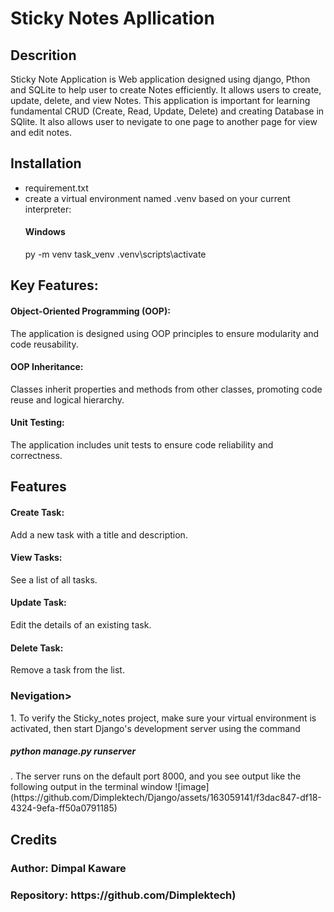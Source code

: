 # Sticky Notes Apllication

<h2>Descrition</h2>
Sticky Note Application is Web application designed using django, Pthon and SQLite to help user to create Notes efficiently. It allows users to create, update, delete, and view Notes. This application is important for learning fundamental CRUD (Create, Read, Update, Delete) and creating Database in SQlite. It also allows user to nevigate to one page to another page for view and edit notes.

<h2> Installation </h2>
<ul>
  <li>requirement.txt</li>

  <li>create a virtual environment named .venv based on your current interpreter:</li>
       <h4>Windows</h4>
            py -m venv task_venv
           .venv\scripts\activate
 </ul> 
<h2> Key Features:</h2>
<h4>Object-Oriented Programming (OOP):</h4> The application is designed using OOP principles to ensure modularity and code reusability.
<h4>OOP Inheritance:</h4> Classes inherit properties and methods from other classes, promoting code reuse and logical hierarchy.
<h4>Unit Testing:</h4> The application includes unit tests to ensure code reliability and correctness.

<h2> Features</h2>
<h4>Create Task:</h4> Add a new task with a title and description.
<h4>View Tasks: </h4>See a list of all tasks.
<h4>Update Task:</h4> Edit the details of an existing task.
<h4>Delete Task:</h4> Remove a task from the list.

<h3>Nevigation></h3>
1. To verify the Sticky_notes project, make sure your virtual environment is activated, then start Django's development server using the command
<h5>python manage.py runserver</h5>. The server runs on the default port 8000, and you see output like the following output in the terminal window
![image](https://github.com/Dimplektech/Django/assets/163059141/f3dac847-df18-4324-9efa-ff50a0791185)



<h2>Credits</h2>
<h3> Author: Dimpal Kaware </h3>
<h3>Repository: https://github.com/Dimplektech)</h3>
